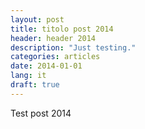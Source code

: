 ```yaml
---
layout: post
title: titolo post 2014
header: header 2014
description: "Just testing."
categories: articles
date: 2014-01-01
lang: it
draft: true
---
```


Test post 2014
